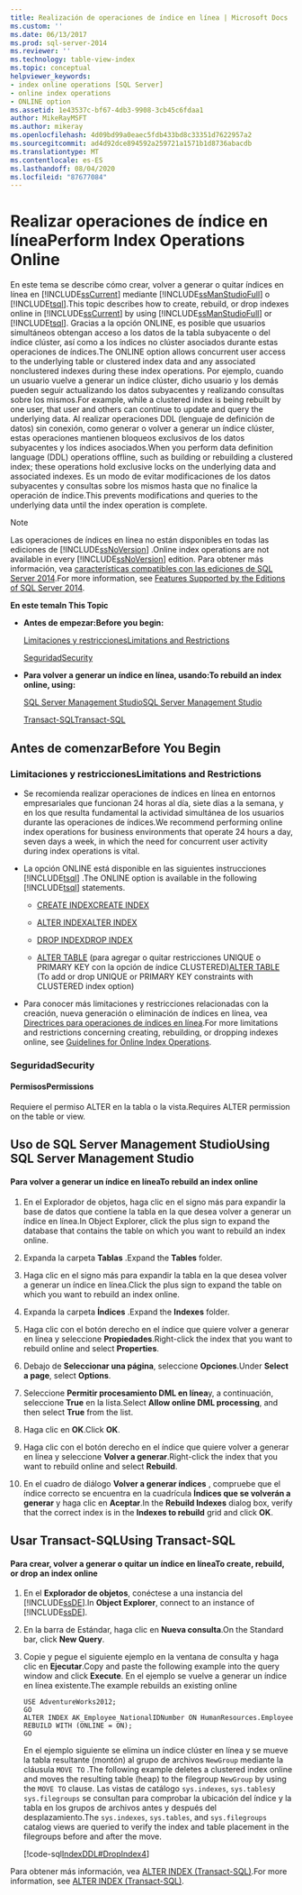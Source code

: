 ```yaml
---
title: Realización de operaciones de índice en línea | Microsoft Docs
ms.custom: ''
ms.date: 06/13/2017
ms.prod: sql-server-2014
ms.reviewer: ''
ms.technology: table-view-index
ms.topic: conceptual
helpviewer_keywords:
- index online operations [SQL Server]
- online index operations
- ONLINE option
ms.assetid: 1e43537c-bf67-4db3-9908-3cb45c6fdaa1
author: MikeRayMSFT
ms.author: mikeray
ms.openlocfilehash: 4d09bd99a0eaec5fdb433bd8c33351d7622957a2
ms.sourcegitcommit: ad4d92dce894592a259721a1571b1d8736abacdb
ms.translationtype: MT
ms.contentlocale: es-ES
ms.lasthandoff: 08/04/2020
ms.locfileid: "87677084"
---
```

# <a name="perform-index-operations-online"></a><span data-ttu-id="1dea9-102">Realizar operaciones de índice en línea</span><span class="sxs-lookup"><span data-stu-id="1dea9-102">Perform Index Operations Online</span></span>
  <span data-ttu-id="1dea9-103">En este tema se describe cómo crear, volver a generar o quitar índices en línea en [!INCLUDE[ssCurrent](../../includes/sscurrent-md.md)] mediante [!INCLUDE[ssManStudioFull](../../includes/ssmanstudiofull-md.md)] o [!INCLUDE[tsql](../../includes/tsql-md.md)].</span><span class="sxs-lookup"><span data-stu-id="1dea9-103">This topic describes how to create, rebuild, or drop indexes online in [!INCLUDE[ssCurrent](../../includes/sscurrent-md.md)] by using [!INCLUDE[ssManStudioFull](../../includes/ssmanstudiofull-md.md)] or [!INCLUDE[tsql](../../includes/tsql-md.md)].</span></span> <span data-ttu-id="1dea9-104">Gracias a la opción ONLINE, es posible que usuarios simultáneos obtengan acceso a los datos de la tabla subyacente o del índice clúster, así como a los índices no clúster asociados durante estas operaciones de índices.</span><span class="sxs-lookup"><span data-stu-id="1dea9-104">The ONLINE option allows concurrent user access to the underlying table or clustered index data and any associated nonclustered indexes during these index operations.</span></span> <span data-ttu-id="1dea9-105">Por ejemplo, cuando un usuario vuelve a generar un índice clúster, dicho usuario y los demás pueden seguir actualizando los datos subyacentes y realizando consultas sobre los mismos.</span><span class="sxs-lookup"><span data-stu-id="1dea9-105">For example, while a clustered index is being rebuilt by one user, that user and others can continue to update and query the underlying data.</span></span> <span data-ttu-id="1dea9-106">Al realizar operaciones DDL (lenguaje de definición de datos) sin conexión, como generar o volver a generar un índice clúster, estas operaciones mantienen bloqueos exclusivos de los datos subyacentes y los índices asociados.</span><span class="sxs-lookup"><span data-stu-id="1dea9-106">When you perform data definition language (DDL) operations offline, such as building or rebuilding a clustered index; these operations hold exclusive locks on the underlying data and associated indexes.</span></span> <span data-ttu-id="1dea9-107">Es un modo de evitar modificaciones de los datos subyacentes y consultas sobre los mismos hasta que no finalice la operación de índice.</span><span class="sxs-lookup"><span data-stu-id="1dea9-107">This prevents modifications and queries to the underlying data until the index operation is complete.</span></span>  
  
> [!NOTE]  
>  <span data-ttu-id="1dea9-108">Las operaciones de índices en línea no están disponibles en todas las ediciones de [!INCLUDE[ssNoVersion](../../includes/ssnoversion-md.md)] .</span><span class="sxs-lookup"><span data-stu-id="1dea9-108">Online index operations are not available in every [!INCLUDE[ssNoVersion](../../includes/ssnoversion-md.md)] edition.</span></span> <span data-ttu-id="1dea9-109">Para obtener más información, vea [características compatibles con las ediciones de SQL Server 2014](../../getting-started/features-supported-by-the-editions-of-sql-server-2014.md).</span><span class="sxs-lookup"><span data-stu-id="1dea9-109">For more information, see [Features Supported by the Editions of SQL Server 2014](../../getting-started/features-supported-by-the-editions-of-sql-server-2014.md).</span></span>  
  
 <span data-ttu-id="1dea9-110">**En este tema**</span><span class="sxs-lookup"><span data-stu-id="1dea9-110">**In This Topic**</span></span>  
  
-   <span data-ttu-id="1dea9-111">**Antes de empezar:**</span><span class="sxs-lookup"><span data-stu-id="1dea9-111">**Before you begin:**</span></span>  
  
     [<span data-ttu-id="1dea9-112">Limitaciones y restricciones</span><span class="sxs-lookup"><span data-stu-id="1dea9-112">Limitations and Restrictions</span></span>](#Restrictions)  
  
     [<span data-ttu-id="1dea9-113">Seguridad</span><span class="sxs-lookup"><span data-stu-id="1dea9-113">Security</span></span>](#Security)  
  
-   <span data-ttu-id="1dea9-114">**Para volver a generar un índice en línea, usando:**</span><span class="sxs-lookup"><span data-stu-id="1dea9-114">**To rebuild an index online, using:**</span></span>  
  
     [<span data-ttu-id="1dea9-115">SQL Server Management Studio</span><span class="sxs-lookup"><span data-stu-id="1dea9-115">SQL Server Management Studio</span></span>](#SSMSProcedure)  
  
     [<span data-ttu-id="1dea9-116">Transact-SQL</span><span class="sxs-lookup"><span data-stu-id="1dea9-116">Transact-SQL</span></span>](#TsqlProcedure)  
  
##  <a name="before-you-begin"></a><a name="BeforeYouBegin"></a> <span data-ttu-id="1dea9-117">Antes de comenzar</span><span class="sxs-lookup"><span data-stu-id="1dea9-117">Before You Begin</span></span>  
  
###  <a name="limitations-and-restrictions"></a><a name="Restrictions"></a> <span data-ttu-id="1dea9-118">Limitaciones y restricciones</span><span class="sxs-lookup"><span data-stu-id="1dea9-118">Limitations and Restrictions</span></span>  
  
-   <span data-ttu-id="1dea9-119">Se recomienda realizar operaciones de índices en línea en entornos empresariales que funcionan 24 horas al día, siete días a la semana, y en los que resulta fundamental la actividad simultánea de los usuarios durante las operaciones de índices.</span><span class="sxs-lookup"><span data-stu-id="1dea9-119">We recommend performing online index operations for business environments that operate 24 hours a day, seven days a week, in which the need for concurrent user activity during index operations is vital.</span></span>  
  
-   <span data-ttu-id="1dea9-120">La opción ONLINE está disponible en las siguientes instrucciones [!INCLUDE[tsql](../../includes/tsql-md.md)] .</span><span class="sxs-lookup"><span data-stu-id="1dea9-120">The ONLINE option is available in the following [!INCLUDE[tsql](../../includes/tsql-md.md)] statements.</span></span>  
  
    -   [<span data-ttu-id="1dea9-121">CREATE INDEX</span><span class="sxs-lookup"><span data-stu-id="1dea9-121">CREATE INDEX</span></span>](/sql/t-sql/statements/create-index-transact-sql)  
  
    -   [<span data-ttu-id="1dea9-122">ALTER INDEX</span><span class="sxs-lookup"><span data-stu-id="1dea9-122">ALTER INDEX</span></span>](/sql/t-sql/statements/alter-index-transact-sql)  
  
    -   [<span data-ttu-id="1dea9-123">DROP INDEX</span><span class="sxs-lookup"><span data-stu-id="1dea9-123">DROP INDEX</span></span>](/sql/t-sql/statements/drop-index-transact-sql)  
  
    -   <span data-ttu-id="1dea9-124">[ALTER TABLE](/sql/t-sql/statements/alter-table-transact-sql) (para agregar o quitar restricciones UNIQUE o PRIMARY KEY con la opción de índice CLUSTERED)</span><span class="sxs-lookup"><span data-stu-id="1dea9-124">[ALTER TABLE](/sql/t-sql/statements/alter-table-transact-sql) (To add or drop UNIQUE or PRIMARY KEY constraints with CLUSTERED index option)</span></span>  
  
-   <span data-ttu-id="1dea9-125">Para conocer más limitaciones y restricciones relacionadas con la creación, nueva generación o eliminación de índices en línea, vea [Directrices para operaciones de índices en línea](guidelines-for-online-index-operations.md).</span><span class="sxs-lookup"><span data-stu-id="1dea9-125">For more limitations and restrictions concerning creating, rebuilding, or dropping indexes online, see [Guidelines for Online Index Operations](guidelines-for-online-index-operations.md).</span></span>  
  
###  <a name="security"></a><a name="Security"></a> <span data-ttu-id="1dea9-126">Seguridad</span><span class="sxs-lookup"><span data-stu-id="1dea9-126">Security</span></span>  
  
####  <a name="permissions"></a><a name="Permissions"></a> <span data-ttu-id="1dea9-127">Permisos</span><span class="sxs-lookup"><span data-stu-id="1dea9-127">Permissions</span></span>  
 <span data-ttu-id="1dea9-128">Requiere el permiso ALTER en la tabla o la vista.</span><span class="sxs-lookup"><span data-stu-id="1dea9-128">Requires ALTER permission on the table or view.</span></span>  
  
##  <a name="using-sql-server-management-studio"></a><a name="SSMSProcedure"></a> <span data-ttu-id="1dea9-129">Uso de SQL Server Management Studio</span><span class="sxs-lookup"><span data-stu-id="1dea9-129">Using SQL Server Management Studio</span></span>  
  
#### <a name="to-rebuild-an-index-online"></a><span data-ttu-id="1dea9-130">Para volver a generar un índice en línea</span><span class="sxs-lookup"><span data-stu-id="1dea9-130">To rebuild an index online</span></span>  
  
1.  <span data-ttu-id="1dea9-131">En el Explorador de objetos, haga clic en el signo más para expandir la base de datos que contiene la tabla en la que desea volver a generar un índice en línea.</span><span class="sxs-lookup"><span data-stu-id="1dea9-131">In Object Explorer, click the plus sign to expand the database that contains the table on which you want to rebuild an index online.</span></span>  
  
2.  <span data-ttu-id="1dea9-132">Expanda la carpeta **Tablas** .</span><span class="sxs-lookup"><span data-stu-id="1dea9-132">Expand the **Tables** folder.</span></span>  
  
3.  <span data-ttu-id="1dea9-133">Haga clic en el signo más para expandir la tabla en la que desea volver a generar un índice en línea.</span><span class="sxs-lookup"><span data-stu-id="1dea9-133">Click the plus sign to expand the table on which you want to rebuild an index online.</span></span>  
  
4.  <span data-ttu-id="1dea9-134">Expanda la carpeta **Índices** .</span><span class="sxs-lookup"><span data-stu-id="1dea9-134">Expand the **Indexes** folder.</span></span>  
  
5.  <span data-ttu-id="1dea9-135">Haga clic con el botón derecho en el índice que quiere volver a generar en línea y seleccione **Propiedades**.</span><span class="sxs-lookup"><span data-stu-id="1dea9-135">Right-click the index that you want to rebuild online and select **Properties**.</span></span>  
  
6.  <span data-ttu-id="1dea9-136">Debajo de **Seleccionar una página**, seleccione **Opciones**.</span><span class="sxs-lookup"><span data-stu-id="1dea9-136">Under **Select a page**, select **Options**.</span></span>  
  
7.  <span data-ttu-id="1dea9-137">Seleccione **Permitir procesamiento DML en línea**y, a continuación, seleccione **True** en la lista.</span><span class="sxs-lookup"><span data-stu-id="1dea9-137">Select **Allow online DML processing**, and then select **True** from the list.</span></span>  
  
8.  <span data-ttu-id="1dea9-138">Haga clic en **OK**.</span><span class="sxs-lookup"><span data-stu-id="1dea9-138">Click **OK**.</span></span>  
  
9. <span data-ttu-id="1dea9-139">Haga clic con el botón derecho en el índice que quiere volver a generar en línea y seleccione **Volver a generar**.</span><span class="sxs-lookup"><span data-stu-id="1dea9-139">Right-click the index that you want to rebuild online and select **Rebuild**.</span></span>  
  
10. <span data-ttu-id="1dea9-140">En el cuadro de diálogo **Volver a generar índices** , compruebe que el índice correcto se encuentra en la cuadrícula **Índices que se volverán a generar** y haga clic en **Aceptar**.</span><span class="sxs-lookup"><span data-stu-id="1dea9-140">In the **Rebuild Indexes** dialog box, verify that the correct index is in the **Indexes to rebuild** grid and click **OK**.</span></span>  
  
##  <a name="using-transact-sql"></a><a name="TsqlProcedure"></a> <span data-ttu-id="1dea9-141">Usar Transact-SQL</span><span class="sxs-lookup"><span data-stu-id="1dea9-141">Using Transact-SQL</span></span>  
  
#### <a name="to-create-rebuild-or-drop-an-index-online"></a><span data-ttu-id="1dea9-142">Para crear, volver a generar o quitar un índice en línea</span><span class="sxs-lookup"><span data-stu-id="1dea9-142">To create, rebuild, or drop an index online</span></span>  
  
1.  <span data-ttu-id="1dea9-143">En el **Explorador de objetos**, conéctese a una instancia del [!INCLUDE[ssDE](../../includes/ssde-md.md)].</span><span class="sxs-lookup"><span data-stu-id="1dea9-143">In **Object Explorer**, connect to an instance of [!INCLUDE[ssDE](../../includes/ssde-md.md)].</span></span>  
  
2.  <span data-ttu-id="1dea9-144">En la barra de Estándar, haga clic en **Nueva consulta**.</span><span class="sxs-lookup"><span data-stu-id="1dea9-144">On the Standard bar, click **New Query**.</span></span>  
  
3.  <span data-ttu-id="1dea9-145">Copie y pegue el siguiente ejemplo en la ventana de consulta y haga clic en **Ejecutar**.</span><span class="sxs-lookup"><span data-stu-id="1dea9-145">Copy and paste the following example into the query window and click **Execute**.</span></span> <span data-ttu-id="1dea9-146">En el ejemplo se vuelve a generar un índice en línea existente.</span><span class="sxs-lookup"><span data-stu-id="1dea9-146">The example rebuilds an existing online</span></span>  
  
    ```  
    USE AdventureWorks2012;  
    GO  
    ALTER INDEX AK_Employee_NationalIDNumber ON HumanResources.Employee  
    REBUILD WITH (ONLINE = ON);  
    GO  
    ```  
  
     <span data-ttu-id="1dea9-147">En el ejemplo siguiente se elimina un índice clúster en línea y se mueve la tabla resultante (montón) al grupo de archivos `NewGroup` mediante la cláusula `MOVE TO` .</span><span class="sxs-lookup"><span data-stu-id="1dea9-147">The following example deletes a clustered index online and moves the resulting table (heap) to the filegroup `NewGroup` by using the `MOVE TO` clause.</span></span> <span data-ttu-id="1dea9-148">Las vistas de catálogo `sys.indexes`, `sys.tables`y `sys.filegroups` se consultan para comprobar la ubicación del índice y la tabla en los grupos de archivos antes y después del desplazamiento.</span><span class="sxs-lookup"><span data-stu-id="1dea9-148">The `sys.indexes`, `sys.tables`, and `sys.filegroups` catalog views are queried to verify the index and table placement in the filegroups before and after the move.</span></span>  
  
     [!code-sql[IndexDDL#DropIndex4](../../snippets/tsql/SQL14/tsql/indexddl/transact-sql/dropindex.sql#dropindex4)]  
  
 <span data-ttu-id="1dea9-149">Para obtener más información, vea [ALTER INDEX &#40;Transact-SQL&#41;](/sql/t-sql/statements/alter-index-transact-sql).</span><span class="sxs-lookup"><span data-stu-id="1dea9-149">For more information, see [ALTER INDEX &#40;Transact-SQL&#41;](/sql/t-sql/statements/alter-index-transact-sql).</span></span>  
  
  

